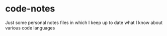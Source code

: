 # code-notes
Just some personal notes files in which I keep up to date what I know about various code languages
